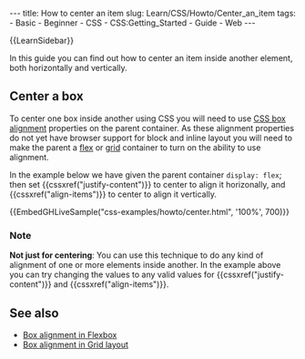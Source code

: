 --- title: How to center an item slug: Learn/CSS/Howto/Center\_an\_item tags: - Basic - Beginner - CSS - CSS:Getting\_Started - Guide - Web ---

{{LearnSidebar}}

In this guide you can find out how to center an item inside another element, both horizontally and vertically.

Center a box
------------

To center one box inside another using CSS you will need to use [CSS box alignment](/en-US/docs/Web/CSS/CSS_Box_Alignment) properties on the parent container. As these alignment properties do not yet have browser support for block and inline layout you will need to make the parent a [flex](/en-US/docs/Web/CSS/CSS_Flexible_Box_Layout) or [grid](/en-US/docs/Web/CSS/CSS_Grid_Layout) container to turn on the ability to use alignment.

In the example below we have given the parent container `display: flex`; then set {{cssxref("justify-content")}} to center to align it horizonally, and {{cssxref("align-items")}} to center to align it vertically.

{{EmbedGHLiveSample("css-examples/howto/center.html", '100%', 700)}}

### Note

**Not just for centering**: You can use this technique to do any kind of alignment of one or more elements inside another. In the example above you can try changing the values to any valid values for {{cssxref("justify-content")}} and {{cssxref("align-items")}}.

See also
--------

-   [Box alignment in Flexbox](/en-US/docs/Web/CSS/CSS_Box_Alignment/Box_Alignment_in_Flexbox)
-   [Box alignment in Grid layout](/en-US/docs/Web/CSS/CSS_Box_Alignment/Box_Alignment_In_Grid_Layout)
